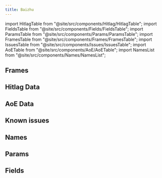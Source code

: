 ```yaml
---
title: Baizhu
---
```


import HitlagTable from "@site/src/components/Hitlag/HitlagTable";
import FieldsTable from "@site/src/components/Fields/FieldsTable";
import ParamsTable from "@site/src/components/Params/ParamsTable";
import FramesTable from "@site/src/components/Frames/FramesTable";
import IssuesTable from "@site/src/components/Issues/IssuesTable";
import AoETable from "@site/src/components/AoE/AoETable";
import NamesList from "@site/src/components/Names/NamesList";

## Frames

<FramesTable character="baizhu" />

## Hitlag Data

<HitlagTable character="baizhu" />

## AoE Data

<AoETable character="baizhu" />

## Known issues

<IssuesTable character="baizhu" />

## Names

<NamesList character="baizhu" />

## Params

<ParamsTable character="baizhu" />

## Fields

<FieldsTable character="baizhu" />